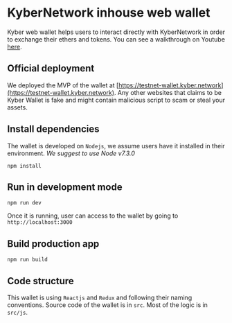 # KyberNetwork inhouse web wallet
Kyber web wallet helps users to interact directly with KyberNetwork in order to exchange their ethers and tokens.
You can see a walkthrough on Youtube [here](https://www.youtube.com/watch?v=v2bdcChFEuQ).

## Official deployment
We deployed the MVP of the wallet at [https://testnet-wallet.kyber.network](https://testnet-wallet.kyber.network). Any other websites that claims to be Kyber Wallet is fake and might contain malicious script to scam or steal your assets.

## Install dependencies
The wallet is developed on `Nodejs`, we assume users have it installed in their environment. *We suggest to use Node v7.3.0*
```
npm install
```

## Run in development mode
```
npm run dev
```
Once it is running, user can access to the wallet by going to `http://localhost:3000`

## Build production app
```
npm run build
```

## Code structure
This wallet is using `Reactjs` and `Redux` and following their naming conventions. Source code of the wallet is in `src`. Most of the logic is in `src/js`.
